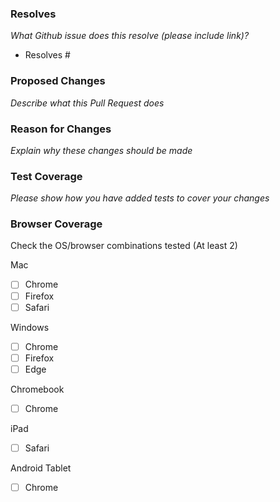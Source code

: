 ### Resolves

_What Github issue does this resolve (please include link)?_

- Resolves #

### Proposed Changes

_Describe what this Pull Request does_

### Reason for Changes

_Explain why these changes should be made_

### Test Coverage

_Please show how you have added tests to cover your changes_

### Browser Coverage
Check the OS/browser combinations tested (At least 2)

Mac
 * [ ] Chrome 
 * [ ] Firefox 
 * [ ] Safari
 
Windows
 * [ ] Chrome 
 * [ ] Firefox 
 * [ ] Edge
 
Chromebook
 * [ ] Chrome
 
iPad
* [ ] Safari

Android Tablet
* [ ] Chrome
